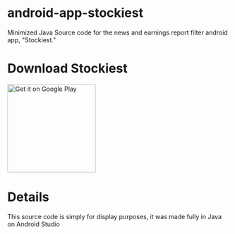 # android-app-stockiest
Minimized Java Source code for the news and earnings report filter android app, "Stockiest."

# Download Stockiest
<a href="https://play.google.com/store/apps/details?id=com.noah.stockiest" target="_blank">
  <img src="https://play.google.com/intl/en_us/badges/images/generic/en_badge_web_generic.png" alt="Get it on Google Play" width="200">
</a>

# Details
This source code is simply for display purposes, it was made fully in Java on Android Studio
